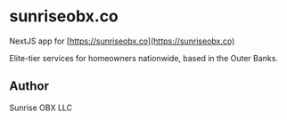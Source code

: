 # sunriseobx.co

NextJS app for [https://sunriseobx.co](https://sunriseobx.co)

Elite-tier services for homeowners nationwide, based in the Outer Banks.

## Author

Sunrise OBX LLC
